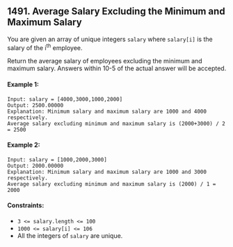 ## 1491. Average Salary Excluding the Minimum and Maximum Salary

You are given an array of unique integers `salary` where `salary[i]` is the salary of the i<sup>th</sup>
 employee.

Return the average salary of employees excluding the minimum and maximum salary. Answers within 10-5 of the actual answer will be accepted.

 

#### Example 1:
```
Input: salary = [4000,3000,1000,2000]
Output: 2500.00000
Explanation: Minimum salary and maximum salary are 1000 and 4000 respectively.
Average salary excluding minimum and maximum salary is (2000+3000) / 2 = 2500
```
#### Example 2:
```
Input: salary = [1000,2000,3000]
Output: 2000.00000
Explanation: Minimum salary and maximum salary are 1000 and 3000 respectively.
Average salary excluding minimum and maximum salary is (2000) / 1 = 2000
 ```

#### Constraints:

- `3 <= salary.length <= 100`
- `1000 <= salary[i] <= 106`
- All the integers of `salary` are unique.